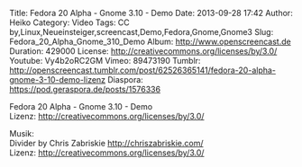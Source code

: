 Title: Fedora 20 Alpha - Gnome 3.10 - Demo
Date: 2013-09-28 17:42
Author: Heiko
Category: Video
Tags: CC by,Linux,Neueinsteiger,screencast,Demo,Fedora,Gnome,Gnome3
Slug: Fedora_20_Alpha_Gnome_310_Demo
Album: http://www.openscreencast.de
Duration: 429000
License: http://creativecommons.org/licenses/by/3.0/
Youtube: Vy4b2oRC2GM
Vimeo: 89473190
Tumblr: http://openscreencast.tumblr.com/post/62526365141/fedora-20-alpha-gnome-3-10-demo-lizenz
Diaspora: https://pod.geraspora.de/posts/1576336

Fedora 20 Alpha - Gnome 3.10 - Demo  
Lizenz: <http://creativecommons.org/licenses/by/3.0/>  
  
Musik:  
Divider by Chris Zabriskie <http://chriszabriskie.com/>  
Lizenz: <http://creativecommons.org/licenses/by/3.0/>

